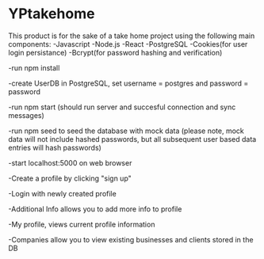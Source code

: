 # YPtakehome

This product is for the sake of a take home project
using the following main components:
-Javascript
-Node.js
-React
-PostgreSQL
-Cookies(for user login persistance)
-Bcrypt(for password hashing and verification)

-run npm install

-create UserDB in PostgreSQL, set username = postgres and password = password

-run npm start (should run server and succesful connection and sync messages)

-run npm seed to seed the database with mock data (please note, mock data will not include hashed passwords, but all subsequent user based data entries will hash passwords)

-start localhost:5000 on web browser

-Create a profile by clicking "sign up" 

-Login with newly created profile

-Additional Info allows you to add more info to profile

-My profile, views current profile information

-Companies allow you to view existing businesses and clients stored in the DB
